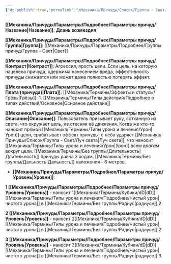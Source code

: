 ```yaml
---
{"dg-publish":true,"permalink":"/Механика/Причуды/Список/Группа - Свет/Длань возмездия/","noteIcon":"","created":"2025-09-07T13:19:23.701+03:00","updated":"2025-09-05T14:11:17.996+03:00"}
---
```




**[[Механика/Причуды/Параметры/Подробнее/Параметры причуд/Название\|Название]]**: **Длань возмездия**

**[[Механика/Причуды/Параметры/Подробнее/Параметры причуд/Группа\|Группа]]**: [[Механика/Причуды/Параметры/Подробнее/Группы причуд/Группа - Свет\|Свет]] 

**[[Механика/Причуды/Параметры/Подробнее/Параметры причуд/Контраст\|Контраст]]**: Агрессия, ярость цели. Если цель, на которую нацелена причуда, одержима нанесением вреда, эффективность причуды снижается или может даже полностью потерять эффект. 

**[[Механика/Причуды/Параметры/Подробнее/Параметры причуд/Плата (причуда)\|Плата]]**: [[Механика/Термины/Эффекты и статусы/Грёзы\|Грёзы]]: 1. [[Механика/Термины/Типы действий/Подробнее о типах действий/Основное\|Основное действие]]

**[[Механика/Причуды/Параметры/Подробнее/Параметры причуд/Описание\|Описание]]**: Пользователь призывает руку, сотканную из света, что окружает цель, не стесняя её движения. Когда же кто-то наносит прямой [[Механика/Термины/Типы урона и лечения/Урон\|Урон]] цели, срабатывает эффект причуды: с неба ударяет [[Механика/Причуды/Список/Группа - Свет/Луч света\|Луч света]], что наносит [[Механика/Термины/Типы урона и лечения/Урон\|Урон]] всем *врагам* вокруг цели. [[Механика/Термины/Без группы/Длительность\|Длительность]] причуды равна 3 ходам. [[Механика/Термины/Без группы/Дальность\|Дальность]] наложения - 6 метров.


- **[[Механика/Причуды/Параметры/Подробнее/Параметры причуд/Уровень\|Уровни]]**:

**1 [[Механика/Причуды/Параметры/Подробнее/Параметры причуд/Уровень\|Уровень]]** - наносит 1[[Механика/Термины/Кубики/dD\|dD]] [[Механика/Термины/Типы урона и лечения/Подробнее/Чистый урон\|чистого урона]] в [[Механика/Термины/Без группы/Радиус\|радиусе]] 2. 

**2 [[Механика/Причуды/Параметры/Подробнее/Параметры причуд/Уровень\|Уровень]]** - наносит 2[[Механика/Термины/Кубики/dD\|dD]] [[Механика/Термины/Типы урона и лечения/Подробнее/Чистый урон\|чистого урона]] в [[Механика/Термины/Без группы/Радиус\|радиусе]] 2. 

**3 [[Механика/Причуды/Параметры/Подробнее/Параметры причуд/Уровень\|Уровень]]** - наносит 3[[Механика/Термины/Кубики/dD\|dD]] [[Механика/Термины/Типы урона и лечения/Подробнее/Чистый урон\|чистого урона]] в [[Механика/Термины/Без группы/Радиус\|радиусе]] 3.